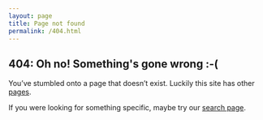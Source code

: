 ```yaml
---
layout: page
title: Page not found
permalink: /404.html
---
```


## 404: Oh no! Something's gone wrong :-(

You’ve stumbled onto a page that doesn’t exist. Luckily this site has other [pages](/).

If you were looking for something specific, maybe try our [search page](https://flutter.io/search/).
